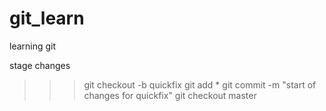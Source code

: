 # git_learn
learning git


stage changes
>>> git checkout -b quickfix
>>> git add *
>>> git commit -m "start of changes for quickfix"
>>> git checkout master
